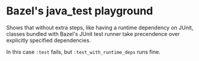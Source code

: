 # Bazel's java_test playground

Shows that without extra steps, like having a runtime dependency on JUnit,
classes bundled with Bazel's JUnit test runner take precendence over explicitly
specified dependencies.

In this case `:test` fails, but `:test_with_runtime_deps` runs fine.
